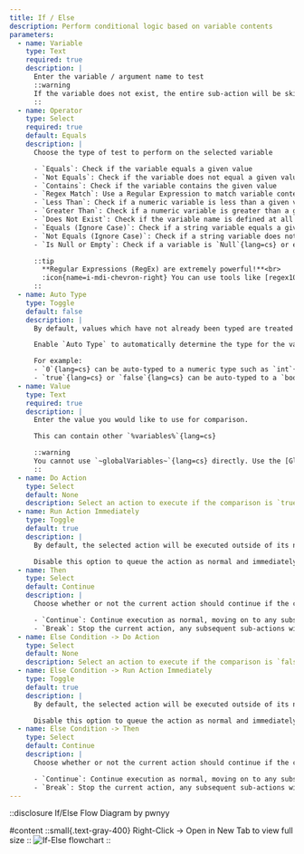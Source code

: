 ```yaml
---
title: If / Else
description: Perform conditional logic based on variable contents
parameters:
  - name: Variable
    type: Text
    required: true
    description: |
      Enter the variable / argument name to test
      ::warning
      If the variable does not exist, the entire sub-action will be skipped unless you are using the `Is Null or Empty` operator.
      ::
  - name: Operator
    type: Select
    required: true
    default: Equals
    description: |
      Choose the type of test to perform on the selected variable

      - `Equals`: Check if the variable equals a given value
      - `Not Equals`: Check if the variable does not equal a given value
      - `Contains`: Check if the variable contains the given value
      - `Regex Match`: Use a Regular Expression to match variable contents
      - `Less Than`: Check if a numeric variable is less than a given value
      - `Greater Than`: Check if a numeric variable is greater than a given value
      - `Does Not Exist`: Check if the variable name is defined at all
      - `Equals (Ignore Case)`: Check if a string variable equals a given value, case insensitive
      - `Not Equals (Ignore Case)`: Check if a string variable does not equal a given value, case insensitive
      - `Is Null or Empty`: Check if a variable is `Null`{lang=cs} or empty

      ::tip
        **Regular Expressions (RegEx) are extremely powerful!**<br>
        :icon{name=i-mdi-chevron-right} You can use tools like [regex101](https://regex101.com) and [RegExr](https://regexr.com) to view and test your expressions.
      ::
  - name: Auto Type
    type: Toggle
    default: false
    description: |
      By default, values which have not already been typed are treated as text, or `string`{lang=cs} variables.

      Enable `Auto Type` to automatically determine the type for the variable value.

      For example:
      - `0`{lang=cs} can be auto-typed to a numeric type such as `int`{lang=cs} or `long`{lang=cs}
      - `true`{lang=cs} or `false`{lang=cs} can be auto-typed to a `bool`{lang=cs}
  - name: Value
    type: Text
    required: true
    description: |
      Enter the value you would like to use for comparison.

      This can contain other `%variables%`{lang=cs}

      ::warning
      You cannot use `~globalVariables~`{lang=cs} directly. Use the [Global Get](/api/sub-actions/core/global/global-get) sub-action to first load it into a local argument.
      ::
  - name: Do Action
    type: Select
    default: None
    description: Select an action to execute if the comparison is `true`{lang=cs}
  - name: Run Action Immediately
    type: Toggle
    default: true
    description: |
      By default, the selected action will be executed outside of its normal queue and treated as a subroutine of the current action, waiting for completion before moving on to the next sub-action.

      Disable this option to queue the action as normal and immediately move on to the next sub-action
  - name: Then
    type: Select
    default: Continue
    description: |
      Choose whether or not the current action should continue if the comparison was `true`{lang=cs}

      - `Continue`: Continue execution as normal, moving on to any subsequent sub-actions
      - `Break`: Stop the current action, any subsequent sub-actions will not be executed.
  - name: Else Condition -> Do Action
    type: Select
    default: None
    description: Select an action to execute if the comparison is `false`{lang=cs}
  - name: Else Condition -> Run Action Immediately
    type: Toggle
    default: true
    description: |
      By default, the selected action will be executed outside of its normal queue and treated as a subroutine of the current action, waiting for completion before moving on to the next sub-action.

      Disable this option to queue the action as normal and immediately move on to the next sub-action
  - name: Else Condition -> Then
    type: Select
    default: Continue
    description: |
      Choose whether or not the current action should continue if the comparison was `false`{lang=cs}

      - `Continue`: Continue execution as normal, moving on to any subsequent sub-actions
      - `Break`: Stop the current action, any subsequent sub-actions will not be executed.
---
```


::disclosure
If/Else Flow Diagram by pwnyy

#content
  ::small{.text-gray-400}
  Right-Click -> Open in New Tab to view full size
  ::
  ![If-Else flowchart](/1.get-started/assets/if-else-flowchart.png)
::
